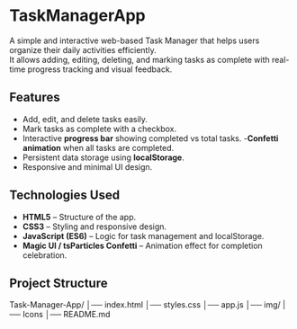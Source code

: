 # TaskManagerApp

A simple and interactive web-based Task Manager that helps users organize their daily activities efficiently.  
It allows adding, editing, deleting, and marking tasks as complete with real-time progress tracking and visual feedback.


## Features
- Add, edit, and delete tasks easily.
- Mark tasks as complete with a checkbox.
- Interactive **progress bar** showing completed vs total tasks.
-**Confetti animation** when all tasks are completed.
- Persistent data storage using **localStorage**.
- Responsive and minimal UI design.


## Technologies Used
- **HTML5** – Structure of the app.  
- **CSS3** – Styling and responsive design.  
- **JavaScript (ES6)** – Logic for task management and localStorage.  
- **Magic UI / tsParticles Confetti** – Animation effect for completion celebration.  


##  Project Structure
Task-Manager-App/
│── index.html 
│── styles.css
│── app.js
│── img/
     |── Icons
│── README.md 
